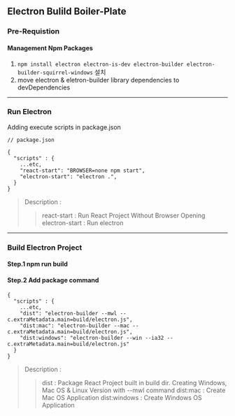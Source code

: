 ## Electron Bulild Boiler-Plate

### Pre-Requistion

#### Management Npm Packages

1. `npm install electron electron-is-dev electron-builder electron-builder-squirrel-windows` 설치
2. move electron & eletron-builder library dependencies to devDependencies

---

### Run Electron

Adding execute scripts in package.json

```
// package.json

{
  "scripts" : {
    ...etc,
    "react-start": "BROWSER=none npm start",
    "electron-start": "electron .",
  }
}
```

> Description :
>
> > react-start : Run React Project Without Browser Opening
> > electron-start : Run electron

---

### Build Electron Project

#### Step.1 npm run build

#### Step.2 Add package command

```
{
  "scripts" : {
    ...etc,
    "dist": "electron-builder --mwl --c.extraMetadata.main=build/electron.js",
    "dist:mac": "electron-builder --mac --c.extraMetadata.main=build/electron.js",
    "dist:windows": "electron-builder --win --ia32 --c.extraMetadata.main=build/electron.js"
  }
}
```

> Description :
>
> > dist : Package React Project built in build dir. Creating Windows, Mac OS & Linux Version with --mwl command
> > dist:mac : Create Mac OS Application
> > dist:windows : Create Windows OS Application
